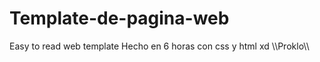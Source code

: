 # Template-de-pagina-web
Easy to read web template 
Hecho en 6 horas con css y html xd 
\\\\Proklo\\\\
